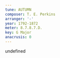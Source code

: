 ```yaml
---
tune: AUTUMN
composer: T. E. Perkins
arranger: '-'
year: 1792-1872
meter: 8.7.8.7.D.
key: G Major
anacrusis: 0
---
```

undefined